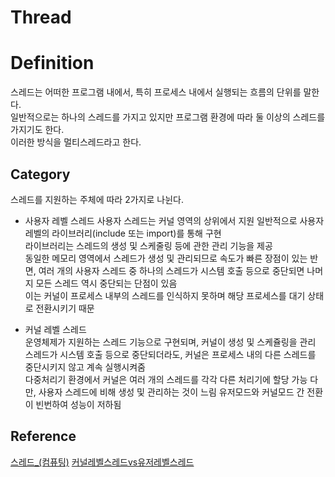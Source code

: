 # Thread

# Definition
스레드는 어떠한 프로그램 내에서, 특히 프로세스 내에서 실행되는 흐름의 단위를 말한다.  
일반적으로는 하나의 스레드를 가지고 있지만 프로그램 환경에 따라 둘 이상의 스레드를 가지기도 한다.  
이러한 방식을 멀티스레드라고 한다.

## Category
스레드를 지원하는 주체에 따라 2가지로 나뉜다.  

* 사용자 레벨 스레드
사용자 스레드는 커널 영역의 상위에서 지원
일반적으로 사용자 레벨의 라이브러리(include 또는 import)를 통해 구현  
라이브러리는 스레드의 생성 및 스케줄링 등에 관한 관리 기능을 제공    
동일한 메모리 영역에서 스레드가 생성 및 관리되므로 속도가 빠른 장점이 있는 반면, 여러 개의 사용자 스레드 중 하나의 스레드가 시스템 호출 등으로 중단되면 나머지 모든 스레드 역시 중단되는 단점이 있음  
이는 커널이 프로세스 내부의 스레드를 인식하지 못하며 해당 프로세스를 대기 상태로 전환시키기 때문

* 커널 레벨 스레드  
운영체제가 지원하는 스레드 기능으로 구현되며, 커널이 생성 및 스케쥴링을 관리
스레드가 시스템 호출 등으로 중단되더라도, 커널은 프로세스 내의 다른 스레드를 중단시키지 않고 계속 실행시켜줌  
다중처리기 환경에서 커널은 여러 개의 스레드를 각각 다른 처리기에 할당 가능
다만, 사용자 스레드에 비해 생성 및 관리하는 것이 느림
유저모드와 커널모드 간 전환이 빈번하여 성능이 저하됨

## Reference
[스레드_(컴퓨팅)](https://ko.wikipedia.org/wiki/%EC%8A%A4%EB%A0%88%EB%93%9C_(%EC%BB%B4%ED%93%A8%ED%8C%85))
[커널레벨스레드vs유저레벨스레드](https://colinch4.github.io/2020-02-02/%EC%BB%A4%EB%84%90%EB%A0%88%EB%B2%A8%EC%8A%A4%EB%A0%88%EB%93%9C-vs-%EC%9C%A0%EC%A0%80%EB%A0%88%EB%B2%A8%EC%8A%A4%EB%A0%88%EB%93%9C/)